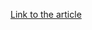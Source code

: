 [Link to the article](https://blog.cloudflare.com/cloudflare-thwarts-over-47-million-cyberthreats-against-jewish-and-holocaust/)
